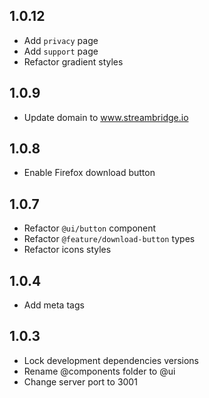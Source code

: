 ## 1.0.12

- Add `privacy` page
- Add `support` page
- Refactor gradient styles

## 1.0.9

- Update domain to www.streambridge.io

## 1.0.8

- Enable Firefox download button

## 1.0.7

- Refactor `@ui/button` component
- Refactor `@feature/download-button` types
- Refactor icons styles

## 1.0.4

- Add meta tags

## 1.0.3

- Lock development dependencies versions
- Rename @components folder to @ui
- Change server port to 3001